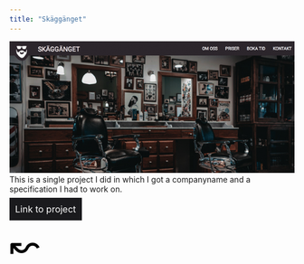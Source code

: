 ```yaml
---
title: "Skäggänget"
---
```



<img src="../img/skagganget.png" style="width: 800px">
<br>
This is a single project I did in which I got a 
companyname and a specification I had to work on.<br><br>
<a href="http://www.danielhessling.se/skagganget/index.html" target="_blank" style="background: #1a1a1d; color: white; padding: 10px; text-decoration: none; font-size: 1rem;">Link to project</a>
<br>

<a href="/work" style="color: black; font-size: 4rem; text-decoration: none;">&#8604;</a>


